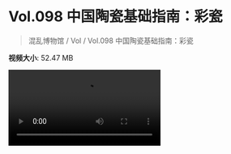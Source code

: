 # Vol.098 中国陶瓷基础指南：彩瓷

> 混乱博物馆 / Vol / Vol.098 中国陶瓷基础指南：彩瓷

**视频大小**: 52.47 MB

<div class="video"><video src="https://file.hsyhx.top/video/混乱博物馆/Vol/098.mp4" controls preload>🤔 您的浏览器不支持 video 标签</video></div>